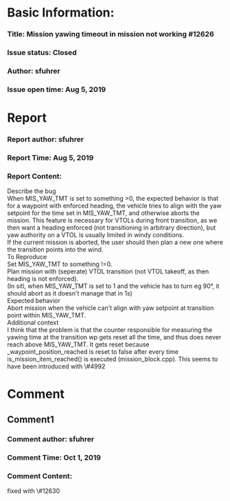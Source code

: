 # Basic Information:
### Title:  Mission yawing timeout in mission not working #12626 
### Issue status: Closed
### Author: sfuhrer
### Issue open time: Aug 5, 2019
# Report
### Report author: sfuhrer
### Report Time: Aug 5, 2019
### Report Content:   
Describe the bug    
When MIS_YAW_TMT is set to something >0, the expected behavior is that for a waypoint with enforced heading, the vehicle tries to align with the yaw setpoint for the time set in MIS_YAW_TMT, and otherwise aborts the mission. This feature is necessary for VTOLs during front transition, as we then want a heading enforced (not transitioning in arbitrary direction), but yaw authority on a VTOL is usually limited in windy conditions.    
If the current mission is aborted, the user should then plan a new one where the transition points into the wind.  
To Reproduce    
Set MIS_YAW_TMT to something !=0.    
Plan mission with (seperate) VTOL transition (not VTOL takeoff, as then heading is not enforced).    
(In sitl, when MIS_YAW_TMT is set to 1 and the vehicle has to turn eg 90°, it should abort as it doesn't manage that in 1s)  
Expected behavior    
Abort mission when the vehicle can't align with yaw setpoint at transition point within MIS_YAW_TMT.  
Additional context    
I think that the problem is that the counter responsible for measuring the yawing time at the transition wp gets reset all the time, and thus does never reach above MIS_YAW_TMT. It gets reset because _waypoint_position_reached is reset to false after every time is_mission_item_reached() is executed (mission_block.cpp). This seems to have been introduced with \\\#4992  

# Comment
## Comment1
### Comment author: sfuhrer
### Comment Time: Oct 1, 2019
### Comment Content:   
fixed with \\\#12630  
